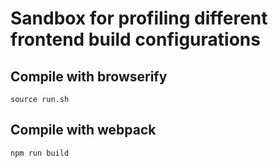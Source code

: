 <h1>Sandbox for profiling different frontend build configurations</h1>

<h2>Compile with browserify</h2>

<code>source run.sh</code>

<h2>Compile with webpack</h2>

<code>npm run build</code>
